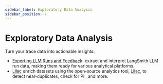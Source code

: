 ```yaml
---
sidebar_label: Exploratory Data Analysis
sidebar_position: 7 
---
```


# Exploratory Data Analysis

Turn your trace data into actionable insights:

- [Exporting LLM Runs and Feedback](./exporting-llm-runs-and-feedback/llm_run_etl.ipynb): extract and interpret LangSmith LLM run data, making them ready for various analytical platforms.
- [Lilac](./lilac/lilac.ipynb) enrich datasets using the open-source analytics tool, [Lilac](https://github.com/lilacai/lilac), to detect near-duplicates, check for PII, and more.
